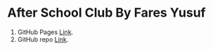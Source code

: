 # After School Club By Fares Yusuf

1. GitHub Pages [Link](https://fares-yusuf.github.io/SFC/).
2. GitHub repo [Link](https://github.com/Fares-Yusuf/SFC).
